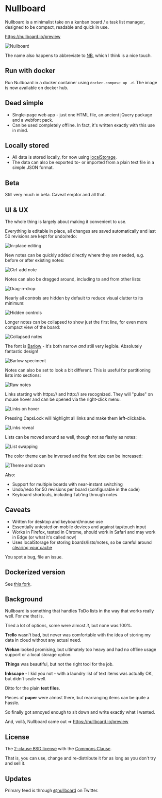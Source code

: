 # Nullboard

Nullboard is a minimalist take on a kanban board / a task list manager, designed to be compact, readable and quick in use.

https://nullboard.io/preview

![Nullboard](https://nullboard.io/images/nullboard-example-alt.png?z)

The name also happens to abbreviate to [NB](https://en.wikipedia.org/wiki/Nota_bene), which I think is a nice touch.

## Run with docker

Run Nullboard in a docker container using `docker-compose up -d`. The image is now available on docker hub. 

## Dead simple

* Single-page web app - just one HTML file, an ancient jQuery package and a webfont pack.
* Can be used completely offline. In fact, it's written exactly with this use in mind.

## Locally stored

* All data is stored locally, for now using [localStorage](https://developer.mozilla.org/en/docs/Web/API/Window/localStorage).
* The data can also be exported to- or imported from a plain text file in a simple JSON format.

## Beta

Still very much in beta. Caveat emptor and all that.

## UI & UX

The whole thing is largely about making it convenient to use.

Everything is editable in place, all changes are saved automatically and last 50 revisions are kept for undo/redo:

![In-place editing](https://nullboard.io/images/nullboard-inplace-editing.gif?x)

New notes can be quickly added directly where they are needed, e.g. before or after existing notes:

![Ctrl-add note](https://nullboard.io/images/nullboard-ctrl-add-note.gif?x)

Notes can also be dragged around, including to and from other lists:

![Drag-n-drop](https://nullboard.io/images/nullboard-drag-n-drop.gif?x)

Nearly all controls are hidden by default to reduce visual clutter to its minimum:

![Hidden controls](https://nullboard.io/images/nullboard-hidden-controls.gif?x)

Longer notes can be collapsed to show just the first line, for even more compact view of the board:

![Collapsed notes](https://nullboard.io/images/nullboard-collapsed-notes.gif?x)

The font is [Barlow](https://tribby.com/fonts/barlow/) - it's both narrow *and* still very legible. Absolutely fantastic design!

![Barlow speciment](https://nullboard.io/images/barlow-specimen.png?y)

Notes can also be set to look a bit different. This is useful for partitioning lists into sections:

![Raw notes](https://nullboard.io/images/nullboard-raw-notes.gif?x)

Links starting with https:// and http:// are recognized. They will "pulse" on mouse hover and can be opened via the right-click menu.

![Links on hover](https://nullboard.io/images/nullboard-links-on-hover.gif)

Pressing CapsLock will highlight all links and make them left-clickable.

![Links reveal](https://nullboard.io/images/nullboard-links-reveal.gif)

Lists can be moved around as well, though not as flashy as notes:

![List swapping](https://nullboard.io/images/nullboard-list-swap.gif?x)

The color theme can be inversed and the font size can be increased:

![Theme and zoom](https://nullboard.io/images/nullboard-theme-and-zoom.gif?x)

Also:

* Support for multiple boards with near-instant switching
* Undo/redo for 50 revisions per board (configurable in the code)
* Keyboard shortcuts, including Tab'ing through notes

## Caveats

* Written for desktop and keyboard/mouse use
* Essentially untested on mobile devices and against tap/touch input
* Works in Firefox, tested in Chrome, should work in Safari and may work in Edge (or what it's called now)
* Uses localStorage for storing boards/lists/notes, so be careful around [clearing your cache](https://stackoverflow.com/questions/9948284/how-persistent-is-localstorage)

You spot a bug, file an issue.

## Dockerized version

See [this fork](https://github.com/rsoper/nullboard).

## Background

Nullboard is something that handles ToDo lists in the way that works really well. For *me* that is.

Tried a lot of options, some were almost *it*, but none was 100%.

**Trello** wasn't bad, but never was comfortable with the idea of storing my data in cloud without any actual need.

**Wekan** looked promising, but ultimately too heavy and had no offline usage support or a local storage option.

**Things** was beautiful, but not the right tool for the job.

**Inkscape** - I kid you not - with a laundry list of text items was actually OK, but didn't scale well.

Ditto for the plain **text files**.

Pieces of **paper** were almost there, but rearranging items can be quite a hassle.

So finally got annoyed enough to sit down and write exactly what I wanted.

And, voilà, Nullboard came out  =>  https://nullboard.io/preview

## License

The [2-clause BSD license](https://opensource.org/licenses/BSD-2-Clause/) with the [Commons Clause](https://commonsclause.com/).

That is, you can use, change and re-distribute it for as long as you don't try and sell it.

## Updates

Primary feed is through [@nullboard](https://twitter.com/nullboard) on Twitter.
